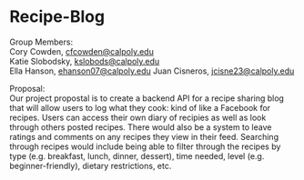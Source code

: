# Recipe-Blog

Group Members:   
Cory Cowden, cfcowden@calpoly.edu  
Katie Slobodsky, kslobods@calpoly.edu  
Ella Hanson, ehanson07@calpoly.edu 
Juan Cisneros, jcisne23@calpoly.edu


Proposal:  
Our project propostal is to create a backend API for a recipe sharing blog that will allow users to log what they cook: kind of like a Facebook for recipes. Users can access their own diary of recipies as well as look through others posted recipes. There would also be a system to leave ratings and comments on any recipes they view in their feed. Searching through recipes would include being able to filter through the recipes by type (e.g. breakfast, lunch, dinner, dessert), time needed, level (e.g. beginner-friendly), dietary restrictions, etc.   
